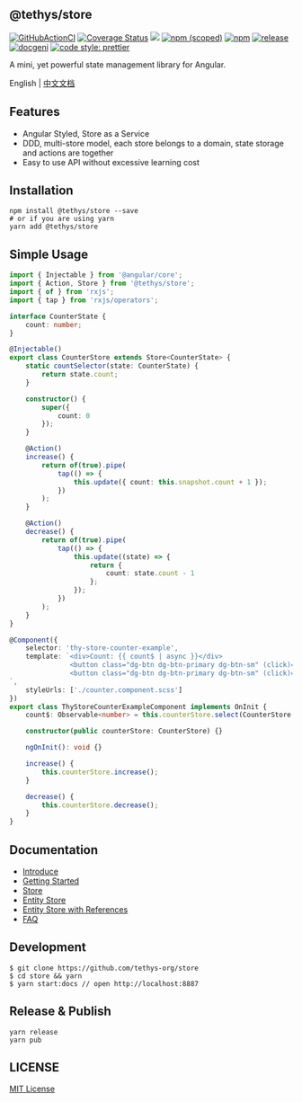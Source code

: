 ## @tethys/store

[![GitHubActionCI](https://img.shields.io/github/workflow/status/tethys-org/store/ci-tethys-store-test)](https://github.com/tethys-org/store/actions/workflows/main.yml)
[![Coverage Status][coveralls-image]][coveralls-url]
![](https://img.shields.io/badge/Made%20with%20Angular-red?logo=angular)
[![npm (scoped)](https://img.shields.io/npm/v/@tethys/store?style=flat)](https://www.npmjs.com/package/@tethys/store)
[![npm](https://img.shields.io/npm/dm/@tethys/store)](https://www.npmjs.com/package/@tethys/store)
[![release](https://img.shields.io/github/release-date/tethys-org/store.svg?style=flat
)](https://github.com/atinc/ngx-tethys)
[![docgeni](https://img.shields.io/badge/docs%20by-docgeni-348fe4)](https://github.com/docgeni/docgeni)
[![code style: prettier](https://img.shields.io/badge/code_style-prettier-ff69b4.svg?style=flat-square)](https://github.com/prettier/prettier)


[coveralls-image]: https://coveralls.io/repos/github/tethys-org/store/badge.svg?branch=master
[coveralls-url]: https://coveralls.io/github/tethys-org/store

A mini, yet powerful state management library for Angular.

English | [中文文档](https://github.com/worktile/store/blob/master/README.zh-CN.md)
## Features
- Angular Styled, Store as a Service
- DDD, multi-store model, each store belongs to a domain, state storage and actions are together
- Easy to use API without excessive learning cost

## Installation

```
npm install @tethys/store --save
# or if you are using yarn
yarn add @tethys/store
```

## Simple Usage

```ts
import { Injectable } from '@angular/core';
import { Action, Store } from '@tethys/store';
import { of } from 'rxjs';
import { tap } from 'rxjs/operators';

interface CounterState {
    count: number;
}

@Injectable()
export class CounterStore extends Store<CounterState> {
    static countSelector(state: CounterState) {
        return state.count;
    }

    constructor() {
        super({
            count: 0
        });
    }

    @Action()
    increase() {
        return of(true).pipe(
            tap(() => {
                this.update({ count: this.snapshot.count + 1 });
            })
        );
    }

    @Action()
    decrease() {
        return of(true).pipe(
            tap(() => {
                this.update((state) => {
                    return {
                        count: state.count - 1
                    };
                });
            })
        );
    }
}
```

```ts
@Component({
    selector: 'thy-store-counter-example',
    template: `<div>Count: {{ count$ | async }}</div>
               <button class="dg-btn dg-btn-primary dg-btn-sm" (click)="increase()">+</button>
               <button class="dg-btn dg-btn-primary dg-btn-sm" (click)="decrease()">-</button>
`,
    styleUrls: ['./counter.component.scss']
})
export class ThyStoreCounterExampleComponent implements OnInit {
    count$: Observable<number> = this.counterStore.select(CounterStore.countSelector);

    constructor(public counterStore: CounterStore) {}

    ngOnInit(): void {}

    increase() {
        this.counterStore.increase();
    }

    decrease() {
        this.counterStore.decrease();
    }
}
```
## Documentation

- [Introduce](https://tethys-org.github.io/store/guides/intro)
- [Getting Started](https://tethys-org.github.io/store/guides/getting-started)
- [Store](https://tethys-org.github.io/store/guides/basic/store)
- [Entity Store](https://tethys-org.github.io/store/guides/advanced/entity-store)
- [Entity Store with References](https://tethys-org.github.io/store/guides/advanced/entity-store-references)
- [FAQ](https://tethys-org.github.io/store/guides/faq)

## Development
```base
$ git clone https://github.com/tethys-org/store
$ cd store && yarn
$ yarn start:docs // open http://localhost:8887
```

## Release & Publish

```
yarn release
yarn pub
```
## LICENSE

[MIT License](https://github.com/worktile/store/blob/master/LICENSE)
